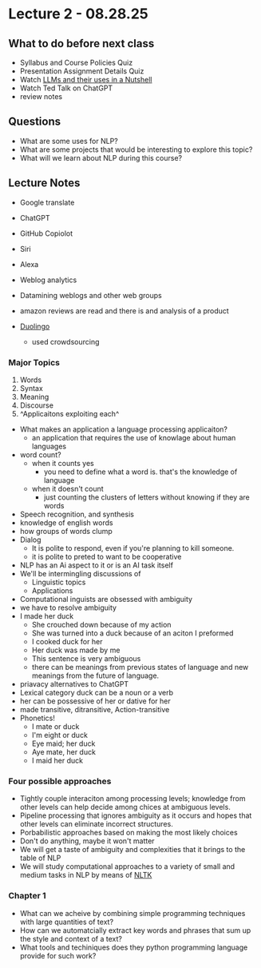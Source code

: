 # Lecture 2 - 08.28.25

## What to do before next class

- Syllabus and Course Policies Quiz
- Presentation Assignment Details Quiz
- Watch [LLMs and their uses in a Nutshell](file://~/Video/)
- Watch Ted Talk on ChatGPT
- review notes


## Questions

- What are some uses for NLP?
- What are some projects that would be interesting to explore this topic?
- What will we learn about NLP during this course?

## Lecture Notes

- Google translate
- ChatGPT
- GitHub Copiolot
- Siri
- Alexa

- Weblog analytics
- Datamining weblogs and other web groups
- amazon reviews are read and there is and analysis of a product
- [Duolingo](http://videolectures.net/aaai2012_von_ahn_duolingo/)
    - used crowdsourcing

### Major Topics
1. Words
1. Syntax
1. Meaning
1. Discourse
1. ^Applicaitons exploiting each^

- What makes an application a language processing applicaiton?
    - an application that requires the use of knowlage about human languages
- word count?
    - when it counts yes
        - you need to define what a word is. that's the knowledge of language
    - when it doesn't count
        - just counting the clusters of letters without knowing if they are words
- Speech recognition, and synthesis
- knowledge of english words
- how groups of words clump
- Dialog
    - It is polite to respond, even if you're planning to kill someone.
    - it is polite to preted to want to be cooperative
- NLP has an Ai aspect to it or is an AI task itself
- We'll be intermingling discussions of 
    - Linguistic topics
    - Applications
- Computational inguists are obsessed with ambiguity
- we have to resolve ambiguity
- I made her duck
    - She crouched down because of my action
    - She was turned into a duck because of an aciton I preformed
    - I cooked duck for her
    - Her duck was made by me
    - This sentence is very ambiguous
    - there can be meanings from previous states of language and new meanings from the future of language.
- priavacy alternatives to ChatGPT
- Lexical category duck can be a noun or a verb
- her can be possessive  of her or dative for her
- made transitive, ditransitive, Action-transitive
- Phonetics!
    - I mate or duck
    - I'm eight or duck
    - Eye maid; her duck
    - Aye mate, her duck
    - I maid her duck
### Four possible approaches

- Tightly couple interaciton among processing levels; knowledge from other levels can help decide among chices at ambiguous levels.
- Pipeline processing that ignores ambiguity as it occurs and hopes that other levels can eliminate incorrect structures.
- Porbabilistic approaches based on making the most likely choices
- Don't do anything, maybe it won't matter
- We will get a taste of ambiguity and complexities that it brings to the table of NLP
- We will study computational approaches to a variety of small and medium tasks in NLP by means of [NLTK](http://www.nltk.org/index.html)

### Chapter 1

- What can we acheive by combining simple programming techniques with large quantities of text?
- How can we automatcially extract key words and phrases that sum up the style and context of a text?
- What tools and techiniques does they python programming language provide for such work?



